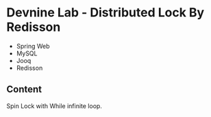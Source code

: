 # Devnine Lab - Distributed Lock By Redisson

- Spring Web
- MySQL
- Jooq
- Redisson

## Content
Spin Lock with While infinite loop.
